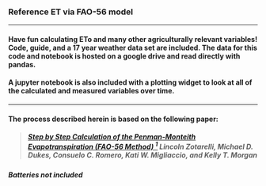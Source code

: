 ### Reference ET via FAO-56 model
____

#### Have fun calculating ETo and many other agriculturally relevant variables! Code, guide, and a 17 year weather data set are included. The data for this code and notebook is hosted on a google drive and read directly with pandas.

#### A jupyter notebook is also included with a plotting widget to look at all of the calculated and measured variables over time.

____

#### The process described herein is based on the following paper:

>#####   <a href="https://drive.google.com/file/d/1EVjUARYY0g5o0ioVy70yANynh8DAQ4ir/view?usp=sharing">Step by Step Calculation of the Penman-Monteith Evapotranspiration (FAO-56 Method) <sup>1</sup></a> Lincoln Zotarelli, Michael D. Dukes, Consuelo C. Romero, Kati W. Migliaccio, and Kelly T. Morgan

##### Batteries not included
